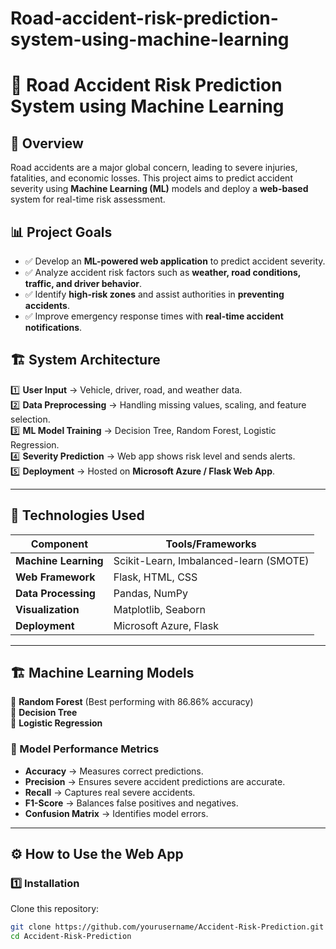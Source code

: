 # Road-accident-risk-prediction-system-using-machine-learning
# 🚗 Road Accident Risk Prediction System using Machine Learning

## 📌 Overview  
Road accidents are a major global concern, leading to severe injuries, fatalities, and economic losses. This project aims to predict accident severity using **Machine Learning (ML)** models and deploy a **web-based** system for real-time risk assessment.  

## 📊 Project Goals  
- ✅ Develop an **ML-powered web application** to predict accident severity.  
- ✅ Analyze accident risk factors such as **weather, road conditions, traffic, and driver behavior**.  
- ✅ Identify **high-risk zones** and assist authorities in **preventing accidents**.  
- ✅ Improve emergency response times with **real-time accident notifications**.  

## 🏗️ System Architecture  
1️⃣ **User Input** → Vehicle, driver, road, and weather data.  
2️⃣ **Data Preprocessing** → Handling missing values, scaling, and feature selection.  
3️⃣ **ML Model Training** → Decision Tree, Random Forest, Logistic Regression.  
4️⃣ **Severity Prediction** → Web app shows risk level and sends alerts.  
5️⃣ **Deployment** → Hosted on **Microsoft Azure / Flask Web App**.  

---

## 📌 Technologies Used  
| Component            | Tools/Frameworks |
|----------------------|----------------|
| **Machine Learning** | Scikit-Learn, Imbalanced-learn (SMOTE) |
| **Web Framework**    | Flask, HTML, CSS |
| **Data Processing**  | Pandas, NumPy |
| **Visualization**    | Matplotlib, Seaborn |
| **Deployment**       | Microsoft Azure, Flask |

---

## 🏗️ Machine Learning Models  
🔹 **Random Forest** (Best performing with 86.86% accuracy)  
🔹 **Decision Tree**  
🔹 **Logistic Regression**  

### 🚀 Model Performance Metrics  
- **Accuracy** → Measures correct predictions.  
- **Precision** → Ensures severe accident predictions are accurate.  
- **Recall** → Captures real severe accidents.  
- **F1-Score** → Balances false positives and negatives.  
- **Confusion Matrix** → Identifies model errors.  

---

## ⚙️ How to Use the Web App  
### **1️⃣ Installation**  
Clone this repository:  
```bash
git clone https://github.com/yourusername/Accident-Risk-Prediction.git
cd Accident-Risk-Prediction
